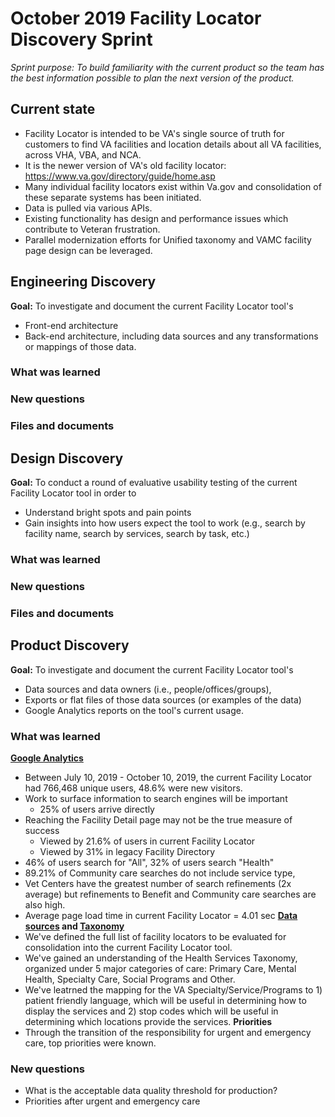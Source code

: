 # October 2019 Facility Locator Discovery Sprint
_Sprint purpose: To build familiarity with the current product so the team has the best information possible to plan the next version of the product._

## Current state
- Facility Locator is intended to be VA's single source of truth for customers to find VA facilities and location details about all VA facilities, across VHA, VBA, and NCA. 
- It is the newer version of VA's old facility locator: https://www.va.gov/directory/guide/home.asp
- Many individual facility locators exist within Va.gov and consolidation of these separate systems has been initiated. 
- Data is pulled via various APIs. 
- Existing functionality has design and performance issues which contribute to Veteran frustration.
- Parallel modernization efforts for Unified taxonomy and VAMC facility page design can be leveraged. 

## Engineering Discovery
**Goal:** To investigate and document the current Facility Locator tool's
   - Front-end architecture
   - Back-end architecture, including data sources and any transformations or mappings of those data.

### What was learned
### New questions
### Files and documents

## Design Discovery
**Goal:** To conduct a round of evaluative usability testing of the current Facility Locator tool in order to 
   - Understand bright spots and pain points 
   - Gain insights into how users expect the tool to work (e.g., search by facility name, search by services, search by task, etc.)

### What was learned
### New questions
### Files and documents

## Product Discovery
**Goal:** To investigate and document the current Facility Locator tool's  
   - Data sources and data owners (i.e., people/offices/groups),
   - Exports or flat files of those data sources (or examples of the data)
   - Google Analytics reports on the tool's current usage.

### What was learned
**[Google Analytics](https://github.com/department-of-veterans-affairs/va.gov-team/blob/master/products/facilities/facility-locator/research/discovery-sprints/analytics-baseline.md)**
- Between July 10, 2019 - October 10, 2019, the current Facility Locator had 766,468 unique users, 48.6% were new visitors. 
- Work to surface information to search engines will be important
  - 25% of users arrive directly
- Reaching the Facility Detail page may not be the true measure of success
  - Viewed by 21.6% of users in current Facility Locator 
  - Viewed by 31% in legacy Facility Directory 
- 46% of users search for "All", 32% of users search "Health" 
- 89.21% of Community care searches do not include service type, 
- Vet Centers have the greatest number of search refinements (2x average) but refinements to Benefit and Community care searches are also high. 
- Average page load time in current Facility Locator = 4.01 sec
**[Data sources](https://github.com/department-of-veterans-affairs/va.gov-team/tree/master/products/facilities/facility-locator/research/discovery-sprints/data-sources) and [Taxonomy](https://github.com/department-of-veterans-affairs/va.gov-team/tree/master/products/facilities/facility-locator/research/discovery-sprints/taxonomy)**
- We've defined the full list of facility locators to be evaluated for consolidation into the current Facility Locator tool. 
- We've gained an understanding of the Health Services Taxonomy, organized under 5 major categories of care: Primary Care, Mental Health, Specialty Care, Social Programs and Other. 
- We've leatrned the mapping for the VA Specialty/Service/Programs to 1) patient friendly language, which will be useful in determining how to display the services and 2) stop codes which will be useful in determining which locations provide the services.
**Priorities**
- Through the transition of the responsibility for urgent and emergency care, top priorities were known. 
 
### New questions
- What is the acceptable data quality threshold for production?
- Priorities after urgent and emergency care


